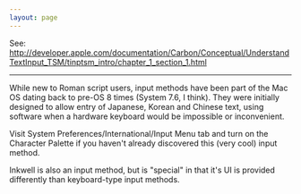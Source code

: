 ```yaml
---
layout: page
---
```


See: http://developer.apple.com/documentation/Carbon/Conceptual/UnderstandTextInput_TSM/tinptsm_intro/chapter_1_section_1.html

----

While new to Roman script users, input methods have been part of the Mac OS dating back to pre-OS 8 times (System 7.6, I think). They were initially designed to allow entry of Japanese, Korean and Chinese text, using software when a hardware keyboard would be impossible or inconvenient.

Visit System Preferences/International/Input Menu tab and turn on the Character Palette if you haven't already discovered this (very cool) input method.

Inkwell is also an input method, but is "special" in that it's UI is provided differently than keyboard-type input methods.
